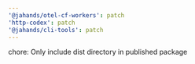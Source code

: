 ```yaml
---
'@jahands/otel-cf-workers': patch
'http-codex': patch
'@jahands/cli-tools': patch
---
```


chore: Only include dist directory in published package
